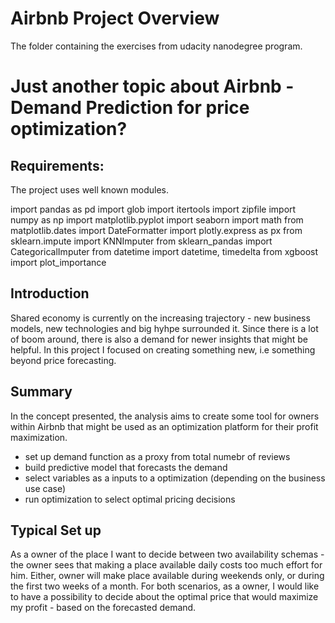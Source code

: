 # Airbnb Project Overview
The folder containing the exercises from udacity nanodegree program.

# Just another topic about Airbnb - Demand Prediction for price optimization?

## Requirements:

The project uses well known modules.

import pandas as pd
import glob
import itertools
import zipfile
import numpy as np
import matplotlib.pyplot
import seaborn
import math
from matplotlib.dates import DateFormatter
import plotly.express as px
from sklearn.impute import KNNImputer
from sklearn_pandas import CategoricalImputer
from datetime import datetime, timedelta
from xgboost import plot_importance

## Introduction
Shared economy is currently on the increasing trajectory - new business models, new technologies and big hyhpe surrounded it. Since there is a lot of boom around, there is also a demand for newer insights that might be helpful. In this project I focused on creating something new, i.e something beyond price forecasting.

## Summary
In the concept presented, the analysis aims to create some tool for owners within Airbnb that might be used as an optimization platform for their profit maximization.

- set up demand function as a proxy from total numebr of reviews
- build predictive model that forecasts the demand
- select variables as a inputs to a optimization (depending on the business use case)
- run optimization to select optimal pricing decisions

## Typical Set up
As a owner of the place I want to decide between two availability schemas - the owner sees that making a place available daily costs too much effort for him. Either, owner will make place available during weekends only, or during the first two weeks of a month. For both scenarios, as a owner, I would like to have a possibility to decide about the optimal price that would maximize my profit - based on the forecasted demand.

